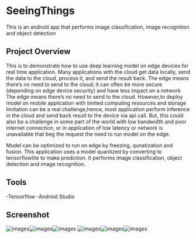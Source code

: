 # SeeingThings
This is an android app that performs image classification, image recognition and object detection

## Project Overview
This is to demonstrate how to use deep learning model on edge devices for real time application. 
Many applications with the cloud get data locally, send the data to the cloud, process it, and send the result back.
The edge means there’s no need to send to the cloud; 
it can often be more secure (depending on edge device security) and have less impact on a network
The edge means there’s no need to send to the cloud.
However,to deploy model on mobile application with limited computing resources and storage limitation can be 
a real challenge,hence, most application perform inference in the cloud and send back result to the device via api call.
But, this could also be a challenge in some part of the world with low bandwidth and poor internet connection, 
or in application of low latency or network is unavailable that beg the request the need to run model on the edge.

Model can be optimized to run on edge by freezing, qunatization and fusion. 
This application uses a model quantized by converting to tensorflowlite to make prediction.
It performs image classification, object detection and image recognition. 

## Tools 

-Tensorflow
-Android Studio


## Screenshot

![images](Screenshot_1.jpg)![images](Screenshot_2.jpg)![images](Screenshot_3.jpg)
![images](Screenshot_4.jpg)![images](Screenshot_5.jpg)![images](Screenshot_6.jpg)
